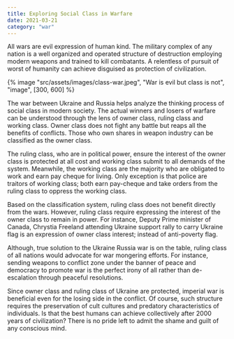 ```yaml
---
title: Exploring Social Class in Warfare
date: 2021-03-21
category: "war"
---
```


All wars are evil expression of human kind. The military complex of any nation is a well organized and operated structure of destruction employing modern weapons and trained to kill combatants. A relentless of pursuit of worst of humanity can achieve disguised as protection of civilization.

<!-- excerpt -->

{% image "src/assets/images/class-war.jpeg", "War is evil but class is not", "image", [300, 600] %}

The war between Ukraine and Russia helps analyze the thinking process of social class in modern society. The actual winners and losers of warfare can be understood through the lens of owner class, ruling class and working class. Owner class does not fight any battle but reaps all the benefits of conflicts. Those who own shares in weapon industry can be classified as the owner class.

The ruling class, who are in political power, ensure the interest of the owner class is protected at all cost and working class submit to all demands of the system. Meanwhile, the working class are the majority who are obligated to work and earn pay cheque for living. Only exception is that police are traitors of working class; both earn pay-cheque and take orders from the ruling class to oppress the working class.

Based on the classification system, ruling class does not benefit directly from the wars. However, ruling class require expressing the interest of the owner class to remain in power. For instance, Deputy Prime minister of Canada, Chrystia Freeland attending Ukraine support rally to carry Ukraine flag is an expression of owner class interest; instead of anti-poverty flag.

Although, true solution to the Ukraine Russia war is on the table, ruling class of all nations would advocate for war mongering efforts. For instance, sending weapons to conflict zone under the banner of peace and democracy to promote war is the perfect irony of all rather than de-escalation through peaceful resolutions.

Since owner class and ruling class of Ukraine are protected, imperial war is beneficial even for the losing side in the conflict. Of course, such structure requires the preservation of cult cultures and predatory characteristics of individuals. Is that the best humans can achieve collectively after 2000 years of civilization? There is no pride left to admit the shame and guilt of any conscious mind.
